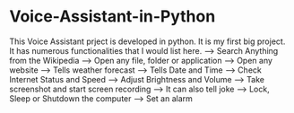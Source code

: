 # Voice-Assistant-in-Python
This Voice Assistant prject is developed in python. It is my first big project. It has numerous functionalities that I would list here.
--> Search Anything from the Wikipedia
--> Open any file, folder or application
--> Open any website
--> Tells weather forecast
--> Tells Date and Time
--> Check Internet Status and Speed
--> Adjust Brightness and Volume
--> Take screenshot and start screen recording
--> It can also tell joke
--> Lock, Sleep or Shutdown the computer
--> Set an alarm
